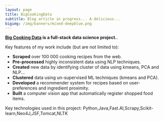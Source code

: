 ```yaml
---
layout: page
title: BigCookingData
subtitle: Blog article in progress... A delicious...
bigimg: /img/banners/mixed-deepblue.png
---
```


**[Big Cooking Data](https://github.com/johan-gras/Indoor-Tracking) is a full-stack data science project.**.

Key features of my work include (but are not limited to):
- **Scraped** over 100 000 cooking recipes from the web.
- **Pre-processed** highly inconsistent data using NLP techniques.
- **Created** new data by identifying cluster of data using kmeans, PCA and NLP...
- **Clustered** data using un-supervised ML techniques (kmeans and PCA).
- **Developed** a recommender system for recipes based on user-preferences and ingredient proximity.
- **Built** a computer vision app that automatically register shopped food items.

Key technologies used in this project: Python,Java,Fast.AI,Scrapy,Scikit-learn,Neo4J,JSF,Tomcat,NLTK
